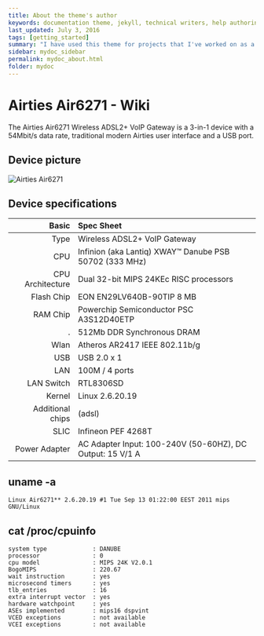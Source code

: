 ```yaml
---
title: About the theme's author
keywords: documentation theme, jekyll, technical writers, help authoring tools, hat replacements
last_updated: July 3, 2016
tags: [getting_started]
summary: "I have used this theme for projects that I've worked on as a professional technical writer."
sidebar: mydoc_sidebar
permalink: mydoc_about.html
folder: mydoc
---
```


Airties Air6271 - Wiki
=========================================

The Airties Air6271 Wireless ADSL2+ VoIP Gateway is a 3-in-1 device with a 54Mbit/s data rate, traditional modern Airties user interface and a USB port.

## Device picture

![Airties Air6271](https://teknodestek.com.tr/wp-content/uploads/2017/03/1-30.jpg)

## Device specifications

Basic   | Spec Sheet
-------:|:-------------------------
Type    | Wireless ADSL2+ VoIP Gateway
CPU     | Infinion (aka Lantiq) XWAY™ Danube PSB 50702 (333 MHz)
CPU Architecture | Dual 32-bit MIPS 24KEc RISC processors
Flash Chip   | EON EN29LV640B-90TIP 8 MB
RAM Chip  |  Powerchip Semiconductor PSC A3S12D40ETP
. | 512Mb DDR Synchronous DRAM
Wlan    | Atheros AR2417 IEEE 802.11b/g
USB     | USB 2.0 x 1
LAN     | 100M / 4 ports
LAN Switch  | RTL8306SD
Kernel  | Linux 2.6.20.19
Additional chips | (adsl)
SLIC | Infineon PEF 4268T
Power Adapter | AC Adapter Input: 100-240V (50-60HZ), DC Output: 15 V/1 A

## uname -a
```
Linux Air6271** 2.6.20.19 #1 Tue Sep 13 01:22:00 EEST 2011 mips GNU/Linux
```

## cat /proc/cpuinfo
```
system type             : DANUBE
processor               : 0
cpu model               : MIPS 24K V2.0.1
BogoMIPS                : 220.67
wait instruction        : yes
microsecond timers      : yes
tlb_entries             : 16
extra interrupt vector  : yes
hardware watchpoint     : yes
ASEs implemented        : mips16 dspvint
VCED exceptions         : not available
VCEI exceptions         : not available
```
